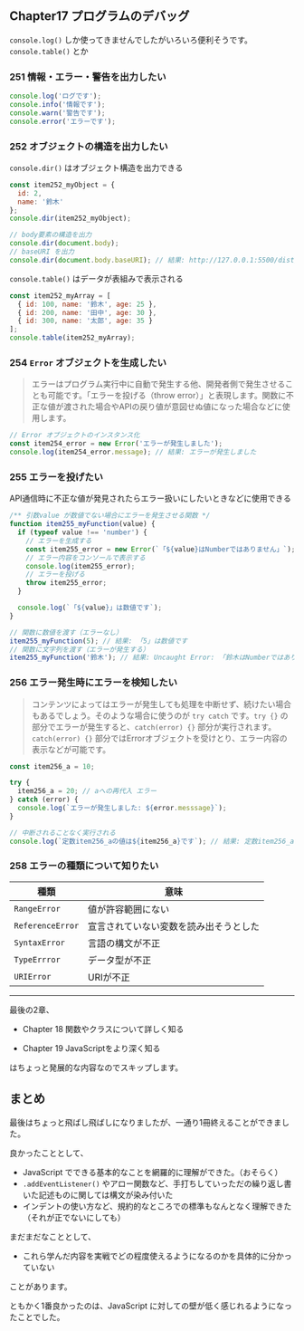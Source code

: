 ## Chapter17 プログラムのデバッグ

`console.log()` しか使ってきませんでしたがいろいろ便利そうです。`console.table()` とか

### 251 情報・エラー・警告を出力したい

```javascript
console.log('ログです');
console.info('情報です');
console.warn('警告です');
console.error('エラーです');
```

### 252 オブジェクトの構造を出力したい

`console.dir()` はオブジェクト構造を出力できる

```javascript
const item252_myObject = {
  id: 2,
  name: '鈴木'
};
console.dir(item252_myObject);

// body要素の構造を出力
console.dir(document.body);
// baseURI を出力
console.dir(document.body.baseURI); // 結果: http://127.0.0.1:5500/dist/index.html
```

`console.table()` はデータが表組みで表示される

```javascript
const item252_myArray = [
  { id: 100, name: '鈴木', age: 25 },
  { id: 200, name: '田中', age: 30 },
  { id: 300, name: '太郎', age: 35 }
];
console.table(item252_myArray);
```

### 254 `Error` オブジェクトを生成したい

> エラーはプログラム実行中に自動で発生する他、開発者側で発生させることも可能です。「エラーを投げる（throw error）」と表現します。関数に不正な値が渡された場合やAPIの戻り値が意図せぬ値になった場合などに使用します。

```javascript
// Error オブジェクトのインスタンス化
const item254_error = new Error('エラーが発生しました');
console.log(item254_error.message); // 結果: エラーが発生しました
```

### 255 エラーを投げたい

API通信時に不正な値が発見されたらエラー扱いにしたいときなどに使用できる

```javascript
/** 引数value が数値でない場合にエラーを発生させる関数 */
function item255_myFunction(value) {
  if (typeof value !== 'number') {
    // エラーを生成する
    const item255_error = new Error(`「${value}はNumberではありません」`);
    // エラー内容をコンソールで表示する
    console.log(item255_error);
    // エラーを投げる
    throw item255_error;
  }

  console.log(`「${value}」は数値です`);
}

// 関数に数値を渡す（エラーなし）
item255_myFunction(5); // 結果: 「5」は数値です
// 関数に文字列を渡す（エラーが発生する）
item255_myFunction('鈴木'); // 結果: Uncaught Error: 「鈴木はNumberではありません」
```

### 256 エラー発生時にエラーを検知したい

> コンテンツによってはエラーが発生しても処理を中断せず、続けたい場合もあるでしょう。そのような場合に使うのが `try catch` です。`try {}` の部分でエラーが発生すると、`catch(error) {}` 部分が実行されます。`catch(error) {}` 部分ではErrorオブジェクトを受けとり、エラー内容の表示などが可能です。

```javascript
const item256_a = 10;

try {
  item256_a = 20; // aへの再代入 エラー
} catch (error) {
  console.log(`エラーが発生しました: ${error.messsage}`);
}

// 中断されることなく実行される
console.log(`定数item256_aの値は${item256_a}です`); // 結果: 定数item256_aの値は10です
```

### 258 エラーの種類について知りたい

| 種類             | 意味                                   |
| ---------------- | -------------------------------------- |
| `RangeError`     | 値が許容範囲にない                     |
| `ReferenceError` | 宣言されていない変数を読み出そうとした |
| `SyntaxError`    | 言語の構文が不正                       |
| `TypeErrror`     | データ型が不正                         |
| `URIError`       | URIが不正                              |

---

最後の2章、

- Chapter 18 関数やクラスについて詳しく知る

- Chapter 19 JavaScriptをより深く知る

はちょっと発展的な内容なのでスキップします。



## まとめ

最後はちょっと飛ばし飛ばしになりましたが、一通り1冊終えることができました。

良かったこととして、

- JavaScript でできる基本的なことを網羅的に理解ができた。（おそらく）
- `.addEventListener()` やアロー関数など、手打ちしていっただの繰り返し書いた記述ものに関しては構文が染み付いた
- インデントの使い方など、規約的なところでの標準もなんとなく理解できた（それが正でないにしても）

まだまだなこととして、

- これら学んだ内容を実戦でどの程度使えるようになるのかを具体的に分かっていない

ことがあります。

ともかく1番良かったのは、JavaScript に対しての壁が低く感じれるようになったことでした。